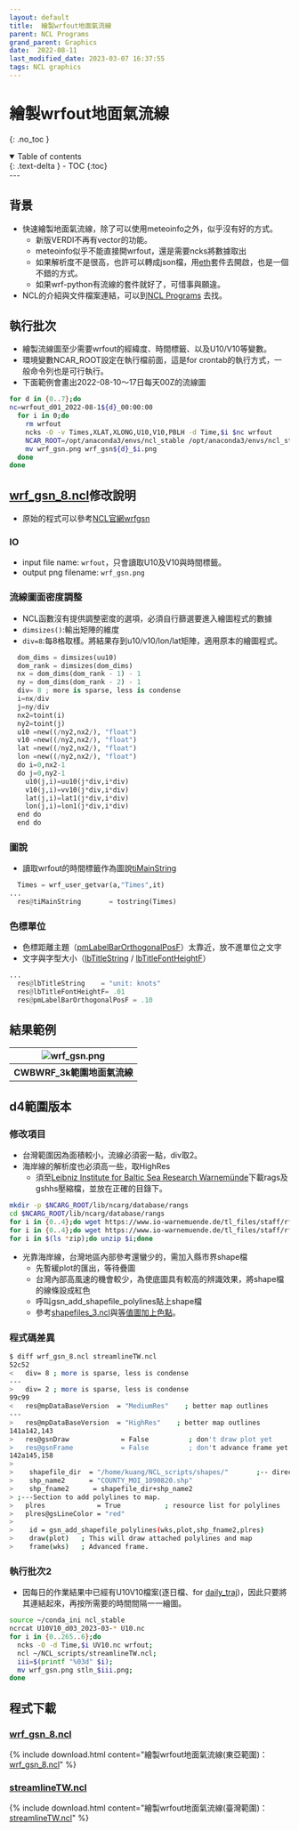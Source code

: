 ```yaml
---
layout: default
title:  繪製wrfout地面氣流線
parent: NCL Programs
grand_parent: Graphics
date:  2022-08-11
last_modified_date: 2023-03-07 16:37:55
tags: NCL graphics
---
```


# 繪製wrfout地面氣流線
{: .no_toc }

<details open markdown="block">
  <summary>
    Table of contents
  </summary>
  {: .text-delta }
- TOC
{:toc}
</details>
---

## 背景

- 快速繪製地面氣流線，除了可以使用meteoinfo之外，似乎沒有好的方式。
  - 新版VERDI不再有vector的功能。
  - meteoinfo似乎不能直接開wrfout，還是需要ncks將數據取出
  - 如果解析度不是很高，也許可以轉成json檔，用[eth][eth]套件去開啟，也是一個不錯的方式。
  - 如果wrf-python有流線的套件就好了，可惜事與願違。
- NCL的介紹與文件檔案連結，可以到[NCL Programs](https://sinotec2.github.io/Focus-on-Air-Quality/utilities/Graphics/NCL) 去找。

## 執行批次

- 繪製流線圖至少需要wrfout的經緯度、時間標籤、以及U10/V10等變數。
- 環境變數NCAR_ROOT設定在執行檔前面，這是for crontab的執行方式，一般命令列也是可行執行。
- 下面範例會畫出2022-08-10～17日每天00Z的流線圖

```bash
for d in {0..7};do 
nc=wrfout_d01_2022-08-1${d}_00:00:00
  for i in 0;do 
    rm wrfout
    ncks -O -v Times,XLAT,XLONG,U10,V10,PBLH -d Time,$i $nc wrfout
    NCAR_ROOT=/opt/anaconda3/envs/ncl_stable /opt/anaconda3/envs/ncl_stable/bin/ncl ~/NCL_scripts/streamline/wrf_gsn_8.ncl
    mv wrf_gsn.png wrf_gsn${d}_$i.png
  done
done
```

## [wrf_gsn_8.ncl][wrf_gsn_8.ncl]修改說明

- 原始的程式可以參考[NCL官網wrfgsn](https://www.ncl.ucar.edu/Applications/Scripts/wrf_gsn_8.ncl)

### IO

- input file name: `wrfout`，只會讀取U10及V10與時間標籤。
- output png filename: `wrf_gsn.png`

### 流線圖面密度調整

- NCL函數沒有提供調整密度的選項，必須自行篩選要進入繪圖程式的數據
- `dimsizes()`:輸出矩陣的維度
- `div=8`:每8格取樣。將結果存到u10/v10/lon/lat矩陣，適用原本的繪圖程式。

```python
  dom_dims = dimsizes(uu10)
  dom_rank = dimsizes(dom_dims)
  nx = dom_dims(dom_rank - 1) - 1
  ny = dom_dims(dom_rank - 2) - 1
  div= 8 ; more is sparse, less is condense
  i=nx/div
  j=ny/div
  nx2=toint(i)
  ny2=toint(j)
  u10 =new((/ny2,nx2/), "float")
  v10 =new((/ny2,nx2/), "float")
  lat =new((/ny2,nx2/), "float")
  lon =new((/ny2,nx2/), "float")
  do i=0,nx2-1
  do j=0,ny2-1
    u10(j,i)=uu10(j*div,i*div)
    v10(j,i)=vv10(j*div,i*div)
    lat(j,i)=lat1(j*div,i*div)
    lon(j,i)=lon1(j*div,i*div)
  end do
  end do
```

### 圖說

- 讀取wrfout的時間標籤作為圖說[tiMainString](https://www.ncl.ucar.edu/Document/Graphics/Resources/ti.shtml#tiMainString)

```python
  Times = wrf_user_getvar(a,"Times",it)
...
  res@tiMainString       = tostring(Times)
```

### 色標單位

- 色標距離主題（[pmLabelBarOrthogonalPosF](http://ncl.ucar.edu/Document/Graphics/Resources/pm.shtml#pmLabelBarOrthogonalPosF)）太靠近，放不進單位之文字
- 文字與字型大小（[lbTitleString](https://www.ncl.ucar.edu/Document/Graphics/Resources/lb.shtml#lbTitleString) / [lbTitleFontHeightF](https://www.ncl.ucar.edu/Document/Graphics/Resources/lb.shtml#lbTitleFontHeightF)）

```python
...
  res@lbTitleString    = "unit: knots"
  res@lbTitleFontHeightF= .01
  res@pmLabelBarOrthogonalPosF = .10
```

## 結果範例

| ![wrf_gsn.png](https://github.com/sinotec2/Focus-on-Air-Quality/raw/main/assets/images/wrf_gsn.png) |
|:--:|
| <b>CWBWRF_3k範圍地面氣流線 </b>|  

## d4範圍版本

### 修改項目

- 台灣範圍因為面積較小，流線必須密一點，div取2。
- 海岸線的解析度也必須高一些，取HighRes
  - 須至[Leibniz Institute for Baltic Sea Research Warnemünde](https://www.io-warnemuende.de/rangs-en.html)下載rags及gshhs壓縮檔，並放在正確的目錄下。

```bash
mkdir -p $NCARG_ROOT/lib/ncarg/database/rangs
cd $NCARG_ROOT/lib/ncarg/database/rangs
for i in {0..4};do wget https://www.io-warnemuende.de/tl_files/staff/rfeistel/download/rangs\(${i}\).zip;done
for i in {0..4};do wget https://www.io-warnemuende.de/tl_files/staff/rfeistel/download/gshhs\(${i}\).zip;done
for i in $(ls *zip);do unzip $i;done
```

- 光靠海岸線，台灣地區內部參考還蠻少的，需加入縣市界shape檔
  - 先暫緩plot的匯出，等待疊圖
  - 台灣內部高風速的機會較少，為使底圖具有較高的辨識效果，將shape檔的線條設成紅色
  - 呼叫gsn_add_shapefile_polylines貼上shape檔
  - 參考[shapefiles_3.ncl](https://www.ncl.ucar.edu/Applications/Scripts/shapefiles_3.ncl)與[等值圖加上色點](./cntr_w_dots.md)。

### 程式碼差異

```bash
$ diff wrf_gsn_8.ncl streamlineTW.ncl
52c52
<   div= 8 ; more is sparse, less is condense
---
>   div= 2 ; more is sparse, less is condense
99c99
<   res@mpDataBaseVersion  = "MediumRes"    ; better map outlines
---
>   res@mpDataBaseVersion  = "HighRes"    ; better map outlines
141a142,143
>   res@gsnDraw             = False          ; don't draw plot yet
>   res@gsnFrame            = False          ; don't advance frame yet
142a145,158
>
>    shapefile_dir  = "/home/kuang/NCL_scripts/shapes/"       ;-- directory containing the shapefiles
>    shp_name2      = "COUNTY_MOI_1090820.shp"                         ;-- shapefile to be used
>    shp_fname2      = shapefile_dir+shp_name2
> ;---Section to add polylines to map.
>   plres             = True           ; resource list for polylines
>   plres@gsLineColor = "red"
>
>    id = gsn_add_shapefile_polylines(wks,plot,shp_fname2,plres)
>    draw(plot)   ; This will draw attached polylines and map
>    frame(wks)   ; Advanced frame.
```

### 執行批次2

- 因每日的作業結果中已經有U10V10檔案(逐日檔、for [daily_traj](../../../TrajModels/ftuv10/daily_traj_cs.md))，因此只要將其連結起來，再按所需要的時間間隔一一繪圖。

```bash
source ~/conda_ini ncl_stable
ncrcat U10V10_d03_2023-03-* U10.nc
for i in {0..265..6};do 
  ncks -O -d Time,$i UV10.nc wrfout; 
  ncl ~/NCL_scripts/streamlineTW.ncl;
  iii=$(printf "%03d" $i);
  mv wrf_gsn.png stln_$iii.png;
done
```

## 程式下載

### [wrf_gsn_8.ncl][wrf_gsn_8.ncl]

{% include download.html content="繪製wrfout地面氣流線(東亞範圍)：[wrf_gsn_8.ncl][wrf_gsn_8.ncl]" %}

### [streamlineTW.ncl][streamlineTW.ncl]

{% include download.html content="繪製wrfout地面氣流線(臺灣範圍)：[streamlineTW.ncl][streamlineTW.ncl]" %}

[eth]: <https://github.com/cambecc/earth> "cambecc(2016), earth building, launching and etc on GitHub. "
[wrf_gsn_8.ncl]: <https://github.com/sinotec2/Focus-on-Air-Quality/blob/main/utilities/Graphics/NCL/wrf_gsn_8.ncl> "Drawing streamlines colored by another field over a map"
[streamlineTW.ncl]: https://github.com/sinotec2/Focus-on-Air-Quality/blob/main/utilities/Graphics/NCL/streamlineTW.ncl "streamlineTW"
